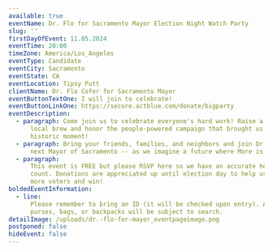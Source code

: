 ```yaml
---
available: true
eventName: Dr. Flo for Sacramento Mayor Election Night Watch Party
slug: ''
firstDayOfEvent: 11.05.2024
eventTime: 20:00
timeZone: America/Los_Angeles
eventType: Candidate
eventCity: Sacramento
eventState: CA
eventLocation: Tipsy Putt
clientName: Dr. Flo Cofer for Sacramento Mayor
eventButtonTextOne: I will join to celebrate!
eventButtonLinkOne: https://secure.actblue.com/donate/bigparty
eventDescription:
  - paragraph: Come join us to celebrate everyone's hard work! Raise a glass of
      local brew and honor the people-powered campaign that brought us to this
      historic moment!
  - paragraph: Bring your friends, families, and neighbors and join Dr. Flo, our
      next Mayor of Sacramento -- as we imagine a future where More is Possible!
  - paragraph:
      This event is FREE but please RSVP here so we have an accurate head
      count. Donations are appreciated up until election day to help us reach
      more voters and win!
boldedEventInformation:
  - line:
      Please remember to bring an ID (it will be checked upon entry). Any large
      purses, bags, or backpacks will be subject to search.
detailImage: /uploads/dr.-flo-for-mayor_eventpageimage.png
postponed: false
hideEvent: false
---
```

